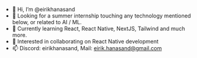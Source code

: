 - 👋 Hi, I’m @eirikhanasand
- 👀 Looking for a summer internship touching any technology mentioned below, or related to AI / ML.
- 🌱 Currently learning React, React Native, NextJS, Tailwind and much more.
- 💞️ Interested in collaborating on React Native development
- 📫 Discord: eirikhanasand, Mail: eirik.hanasand@gmail.com

<!---
eirikhanasand/eirikhanasand is a ✨ special ✨ repository because its `README.md` (this file) appears on your GitHub profile.
You can click the Preview link to take a look at your changes.
--->
